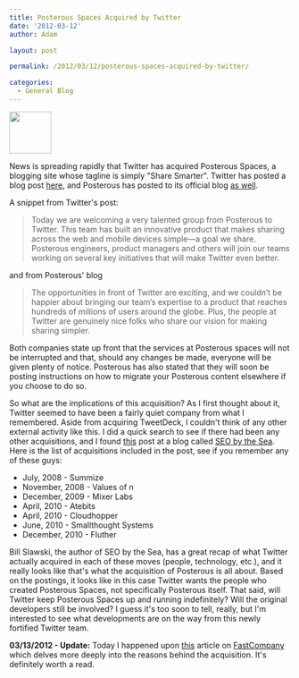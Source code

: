 ```yaml
---
title: Posterous Spaces Acquired by Twitter
date: '2012-03-12'
author: Adam

layout: post

permalink: /2012/03/12/posterous-spaces-acquired-by-twitter/

categories:
  - General Blog
---
```

<a href="http://45.55.182.154/wp-content/uploads/2012/03/114x114.png"><img id="blogsy-1331692834097.3928" class="size-full wp-image-1082 alignright" src="http://45.55.182.154/wp-content/uploads/2012/03/114x114.png" alt="" width="75" height="75" /></a>

News is spreading rapidly that Twitter has acquired Posterous Spaces, a blogging
site whose tagline is simply "Share Smarter". Twitter has posted a blog post
[here](http://blog.twitter.com/2012/03/welcoming-posterous-team-to-flock.html),
and Posterous has posted to its official blog [as
well](http://blog.posterous.com/big-news).

A snippet from Twitter's post:

> Today we are welcoming a very talented group from Posterous to Twitter. This
> team has built an innovative product that makes sharing across the web and
> mobile devices simple—a goal we share. Posterous engineers, product managers
> and others will join our teams working on several key initiatives that will
> make Twitter even better.

and from Posterous' blog

> The opportunities in front of Twitter are exciting, and we couldn’t be happier
> about bringing our team’s expertise to a product that reaches hundreds of
> millions of users around the globe. Plus, the people at Twitter are genuinely
> nice folks who share our vision for making sharing simpler.

Both companies state up front that the services at Posterous spaces will not be
interrupted and that, should any changes be made, everyone will be given plenty
of notice. Posterous has also stated that they will soon be posting instructions
on how to migrate your Posterous content elsewhere if you choose to do so.

So what are the implications of this acquisition? As I first thought about it,
Twitter seemed to have been a fairly quiet company from what I remembered. Aside
from acquiring TweetDeck, I couldn't think of any other external activity like
this. I did a quick search to see if there had been any other acquisitions, and
I found [this](http://www.seobythesea.com/2011/01/twitter-acquisitions) post at
a blog called [SEO by the Sea](http://www.seobythesea.com). Here is the list of
acquisitions included in the post, see if you remember any of these guys:

- July, 2008 - Summize
- November, 2008 - Values of n
- December, 2009 - Mixer Labs
- April, 2010 - Atebits
- April, 2010 - Cloudhopper
- June, 2010 - Smallthought Systems
- December, 2010 - Fluther

Bill Slawski, the author of SEO by the Sea, has a great recap of what Twitter
actually acquired in each of these moves (people, technology, etc.), and it
really looks like that's what the acquisition of Posterous is all about. Based
on the postings, it looks like in this case Twitter wants the people who created
Posterous Spaces, not specifically Posterous itself. That said, will Twitter
keep Posterous Spaces up and running indefinitely? Will the original developers
still be involved? I guess it's too soon to tell, really, but I'm interested to
see what developments are on the way from this newly fortified Twitter team.

__03/13/2012 - Update:__ Today I happened upon
[this](http://www.fastcompany.com/1824394/why-twitter-bought-posterous-talent-and-apple)
article on [FastCompany](http://www.fastcompany.com) which delves more deeply
into the reasons behind the acquisition. It's definitely worth a read.
